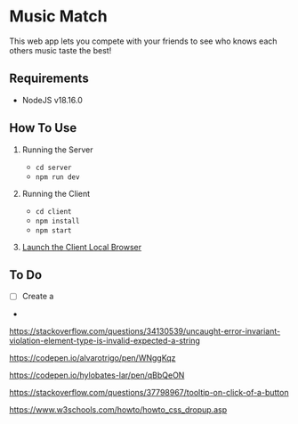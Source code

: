 # Music Match

This web app lets you compete with your friends to see who knows each others music taste the best!

## Requirements

- NodeJS v18.16.0

## How To Use

1. Running the Server

   - `cd server`
   - `npm run dev`

2. Running the Client

   - `cd client`
   - `npm install`
   - `npm start`

3. [Launch the Client Local Browser](http://localhost:3000/)

## To Do

- [ ] Create a
-

https://stackoverflow.com/questions/34130539/uncaught-error-invariant-violation-element-type-is-invalid-expected-a-string

https://codepen.io/alvarotrigo/pen/WNggKqz

https://codepen.io/hylobates-lar/pen/qBbQeON

https://stackoverflow.com/questions/37798967/tooltip-on-click-of-a-button

https://www.w3schools.com/howto/howto_css_dropup.asp
